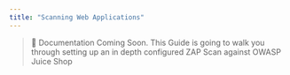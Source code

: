 ```yaml
---
title: "Scanning Web Applications"
---
```


> 🔧 Documentation Coming Soon. This Guide is going to walk you through setting up an in depth configured ZAP Scan against OWASP Juice Shop
